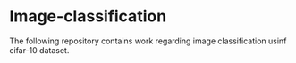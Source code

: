 # Image-classification
The following repository contains work regarding image classification usinf cifar-10 dataset.
